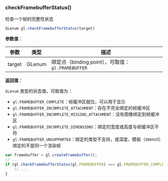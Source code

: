 ### checkFramebufferStatus()

检查一个帧的完整性状态

```js
GLenum gl.checkFramebufferStatus(target)
```

**参数值**：

|参数|类型|描述|
|-|-|-|
|target|GLenum|绑定点（binding point），可取值：`gl.FRAMEBUFFER`|

**返回值**：

`GLenum` 类型的状态值，可取值为：

- `gl.FRAMEBUFFER_COMPLETE`：帧缓冲区就位，可以用于显示
- `gl.FRAMEBUFFER_INCOMPLETE_ATTACHMENT`：存在不完全绑定的帧缓冲区
- `gl.FRAMEBUFFER_INCOMPLETE_MISSING_ATTACHMENT`：没有图像绑定到帧缓冲区
- `gl.FRAMEBUFFER_INCOMPLETE_DIMENSIONS`：绑定的宽度或高度与帧缓冲区不符
- `gl.FRAMEBUFFER_UNSUPPORTED`：绑定的类型不支持，或深度、模板（stencil）绑定的不是同一个渲染帧

```js
var framebuffer = gl.createFramebuffer();
// ...
if (gl.checkFramebufferStatus(gl.FRAMEBUFFER) === gl.FRAMEBUFFER_COMPLETE) {
    // ...
}
```
